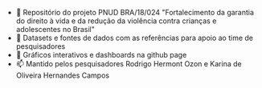 - 👋 Repositório do projeto PNUD BRA/18/024 "Fortalecimento da garantia do direito à vida e da redução da violência contra crianças e adolescentes no Brasil"
- 👀 Datasets e fontes de dados com as referências para apoio ao time de pesquisadores
- 🌱 Gráficos interativos e dashboards na github page
- 📫 Mantido pelos pesquisadores Rodrigo Hermont Ozon e Karina de Oliveira Hernandes Campos

<!---
estprjpnud/estprjpnud is a ✨ special ✨ repository because its `README.md` (this file) appears on your GitHub profile.
You can click the Preview link to take a look at your changes.
--->
